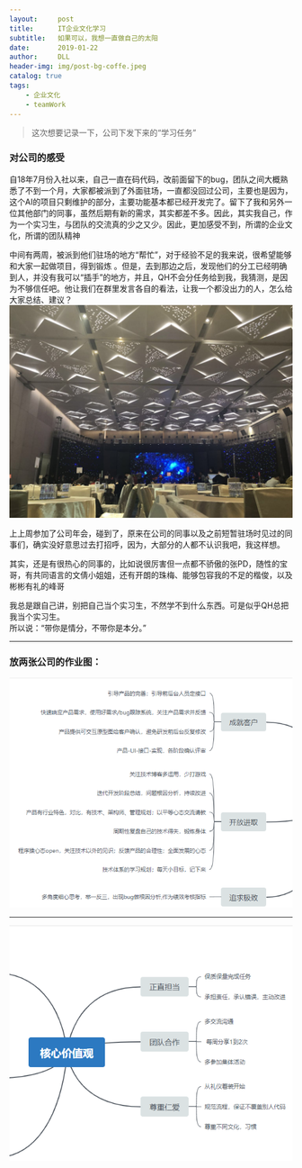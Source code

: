 ```yaml
---
layout:     post
title:      IT企业文化学习
subtitle:   如果可以，我想一直做自己的太阳
date:       2019-01-22
author:     DLL
header-img: img/post-bg-coffe.jpeg
catalog: true
tags:
    - 企业文化
    - teamWork
---
```


> 这次想要记录一下，公司下发下来的“学习任务”  

### 对公司的感受
自18年7月份入社以来，自己一直在码代码，改前面留下的bug，团队之间大概熟悉了不到一个月，大家都被派到了外面驻场，一直都没回过公司，主要也是因为，这个AI的项目只剩维护的部分，主要功能基本都已经开发完了。留下了我和另外一位其他部门的同事，虽然后期有新的需求，其实都差不多。因此，其实我自己，作为一个实习生，与团队的交流真的少之又少。因此，更加感受不到，所谓的企业文化，所谓的团队精神  

中间有两周，被派到他们驻场的地方“帮忙”，对于经验不足的我来说，很希望能够和大家一起做项目，得到锻炼 。但是，去到那边之后，发现他们的分工已经明确到人，并没有我可以“插手”的地方，并且，QH不会分任务给到我，我猜测，是因为不够信任吧。他让我们在群里发言各自的看法，让我一个都没出力的人，怎么给大家总结、建议？  
![酒店](../img/hotel.jpg)

上上周参加了公司年会，碰到了，原来在公司的同事以及之前短暂驻场时见过的同事们，确实没好意思过去打招呼，因为，大部分的人都不认识我吧，我这样想。  

其实，还是有很热心的同事的，比如说很厉害但一点都不骄傲的张PD，随性的宝哥，有共同语言的文倩小姐姐，还有开朗的珠梅、能够包容我的不足的楷俊，以及彬彬有礼的峰哥  

我总是跟自己讲，别把自己当个实习生，不然学不到什么东西。可是似乎QH总把我当个实习生。  
所以说：“带你是情分，不带你是本分。”
- - - - 
### 放两张公司的作业图：
![左边](../img/hcf_culture_1.png)
- - - -
![右边](../img/hcf_culture_2.png)
